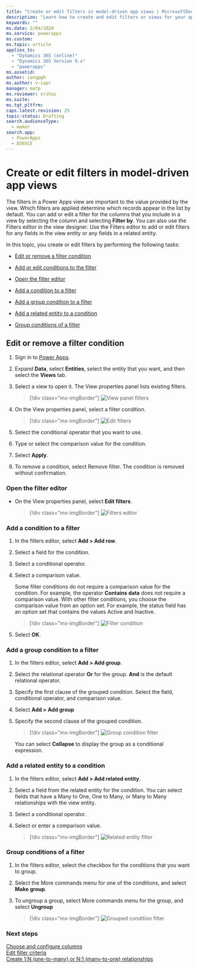 ```yaml
---
title: "Create or edit filters in model-driven app views | MicrosoftDocs"
description: "Learn how to create and edit filters or views for your app"
keywords: ""
ms.date: 2/04/2020
ms.service: powerapps
ms.custom: 
ms.topic: article
applies_to: 
  - "Dynamics 365 (online)"
  - "Dynamics 365 Version 9.x"
  - "powerapps"
ms.assetid: 
author: iangpgh
ms.author: v-iapr
manager: matp
ms.reviewer: srihas
ms.suite: 
ms.tgt_pltfrm: 
caps.latest.revision: 25
topic-status: Drafting
search.audienceType: 
  - maker
search.app: 
  - PowerApps
  - D365CE
---
```


# Create or edit filters in model-driven app views

<a name="BKMK_CreateOrEditViewFilters"></a>   

The filters in a Power Apps view are important to the value provided by the view. Which filters are applied determine which records appear in the list by default. You can add or edit a filter for the columns that you include in a view by selecting the column and selecting **Filter by**. You can also use the Filters editor in the view designer. Use the Filters editor to add or edit filters for any fields in the view entity or any fields in a related entity. 

In this topic, you create or edit filters by performing the following tasks:

-   [Edit or remove a filter condition](create-edit-view-filters.md#edit-or-remove-a-filter-condition)

-   [Add or edit conditions to the filter](create-edit-view-filters.md#add-or-edit-conditions-to-the-filter)

-   [Open the filter editor](create-edit-view-filters.md#open-the-filter-editor)

-   [Add a condition to a filter](create-edit-view-filters.md#add-a-condition-to-a-filter)

-   [Add a group condition to a filter](create-edit-view-filters.md#add-a-group-condition-to-a-filter)

-   [Add a related entity to a condition](create-edit-view-filters.md#add-a-related-entity-to-a-condition)

-   [Group conditions of a filter](create-edit-view-filters.md#group-conditions-of-a-filter)

## Edit or remove a filter condition

1. Sign in to [Power Apps](https://make.powerapps.com/?utm_source=padocs&utm_medium=linkinadoc&utm_campaign=referralsfromdoc).  

2. Expand **Data**, select **Entities**, select the entity that you want, and then select the **Views** tab.

3. Select a view to open it. The View properties panel lists existing filters.

    > [!div class="mx-imgBorder"] 
    > ![View panel filters](media/views-panel-filters.png)

4. On the View properties panel, select a filter condition.

    > [!div class="mx-imgBorder"] 
    > ![Edit filters](media/edit-filter-viewpanel.png)

5. Select the conditional operator that you want to use.

6. Type or select the comparison value for the condition.

7. Select **Apply**.

8. To remove a condition, select Remove filter. The condition is removed without confirmation.

### Open the filter editor

- On the View properties panel, select **Edit filters**.

    > [!div class="mx-imgBorder"] 
    > ![Filters editor](media/edit-create-filters.png)

### Add a condition to a filter

1. In the filters editor, select **Add > Add row**.

2. Select a field for the condition.

3. Select a conditional operator.

4. Select a comparison value.  

    Some filter conditions do not require a comparison value for the condition. For example, the operator **Contains data** does not require a comparison value. With other filter conditions, you choose the comparison value from an option set. For example, the status field has an option set that contains the values Active and Inactive.

    > [!div class="mx-imgBorder"] 
    > ![Filter condition](media/add-condition-filter.png)

5. Select **OK**.

### Add a group condition to a filter

1. In the filters editor, select **Add > Add group**.

2. Select the relational operator **Or** for the group. **And** is the default relational operator.

3. Specify the first clause of the grouped condition. Select the field, conditional operator, and comparison value.

4. Select **Add > Add group**

5. Specify the second clause of the grouped condition.

    > [!div class="mx-imgBorder"] 
    > ![Group condition filter](media/add-group-filter.png)

    You can select **Collapse** to display the group as a conditional expression.

### Add a related entity to a condition

1. In the filters editor, select **Add > Add related entity**.

2. Select a field from the related entity for the condition. You can select fields that have a Many to One, One to Many, or Many to Many relationships with the view entity.

3. Select a conditional operator.

4. Select or enter a comparison value.

    > [!div class="mx-imgBorder"] 
    > ![Related entity filter](media/add-relatedentity-filter.png)

### Group conditions of a filter

1. In the filters editor, select the checkbox for the conditions that you want to group.

2. Select the More commands menu for one of the conditions, and select **Make group**.

3. To ungroup a group, select More commands menu for the group, and select **Ungroup**

    > [!div class="mx-imgBorder"] 
    > ![Grouped condition filter](media/group-conditions-filter.png)

### Next steps
[Choose and configure columns](choose-and-configure-columns.md)  
[Edit filter criteria](edit-filter-criteria.md)  
[Create 1:N (one-to-many) or N:1 (many-to-one) relationships](../common-data-service/create-edit-1n-relationships.md)